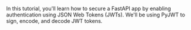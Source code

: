 In this tutorial, you'll learn how to secure a FastAPI app by enabling authentication using JSON Web Tokens (JWTs). We'll be using PyJWT to sign, encode, and decode JWT tokens.
